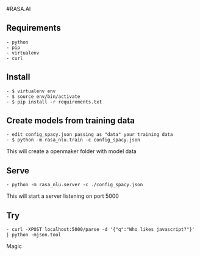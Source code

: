 #RASA.AI

## Requirements

    - python
    - pip
    - virtualenv
    - curl

## Install

    - $ virtualenv env
    - $ source env/bin/activate
    - $ pip install -r requirements.txt

## Create models from training data

    - edit config_spacy.json passing as "data" your training data
    - $ python -m rasa_nlu.train -c config_spacy.json

This will create a openmaker folder with model data

## Serve

    - python -m rasa_nlu.server -c ./config_spacy.json

This will start a server listening on port 5000

## Try

    - curl -XPOST localhost:5000/parse -d '{"q":"Who likes javascript?"}' | python -mjson.tool

Magic
